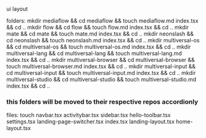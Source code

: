 ui
layout

folders:
mkdir mediaflow && cd mediaflow && touch mediaflow.md index.tsx && cd ..
mkdir flow && cd flow && touch flow.md index.tsx && cd ..
mkdir mate && cd mate && touch mate.md index.tsx && cd ..
mkdir neonslash && cd neonslash && touch neonslash.md index.tsx && cd ..
mkdir multiversal-os && cd multiversal-os && touch multiversal-os.md index.tsx && cd ..
mkdir multiversal-lang && cd multiversal-lang && touch multiversal-lang.md index.tsx && cd ..
mkdir multiversal-browser && cd multiversal-browser && touch multiversal-browser.md index.tsx && cd ..
mkdir multiversal-input && cd multiversal-input && touch multiversal-input.md index.tsx && cd ..
mkdir multiversal-studio && cd multiversal-studio && touch multiversal-studio.md index.tsx && cd ..
### this folders will be moved to their respective repos accordionly

files:
touch navbar.tsx activitybar.tsx sidebar.tsx hello-toolbar.tsx settings.tsx landing-page-switcher.tsx index.tsx landing-layout.tsx home-layout.tsx